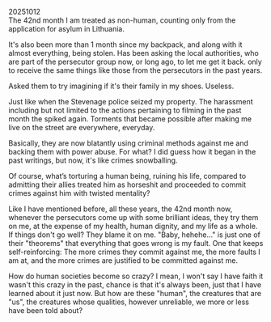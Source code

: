 20251012\
The 42nd month I am treated as non-human, counting only from the application for asylum in Lithuania.

It's also been more than 1 month since my backpack, and along with it almost everything, being stolen. Has been asking the local authorities, who are part of the persecutor group now, or long ago, to let me get it back. only to receive the same things like those from the persecutors in the past years.

Asked them to try imagining if it's their family in my shoes. Useless.

Just like when the Stevenage police seized my property. The harassment including but not limited to the actions pertaining to filming in the past month the spiked again.
Torments that became possible after making me live on the street are everywhere, everyday.

Basically, they are now blatantly using criminal methods against me and backing them with power abuse. For what? I did guess how it began in the past writings, but now, it's like crimes snowballing.

Of course, what’s torturing a human being, ruining his life, compared to admitting their allies treated him as horseshit and proceeded to commit crimes against him with twisted mentality?

Like I have mentioned before, all these years, the 42nd month now, whenever the persecutors come up with some brilliant ideas, they try them on me, at the expense of my health, human dignity, and my life as a whole. If things don't go well? They blame it on me. "Baby, hehehe..." is just one of their "theorems" that everything that goes wrong is my fault. One that keeps self-reinforcing: The more crimes they commit against me, the more faults I am at, and the more crimes are justified to be committed against me.

How do human societies become so crazy? I mean, I won't say I have faith it wasn't this crazy in the past, chance is that it's always been, just that I have learned about it just now. But how are these "human", the creatures that are "us", the creatures whose qualities, however unreliable, we more or less have been told about?
